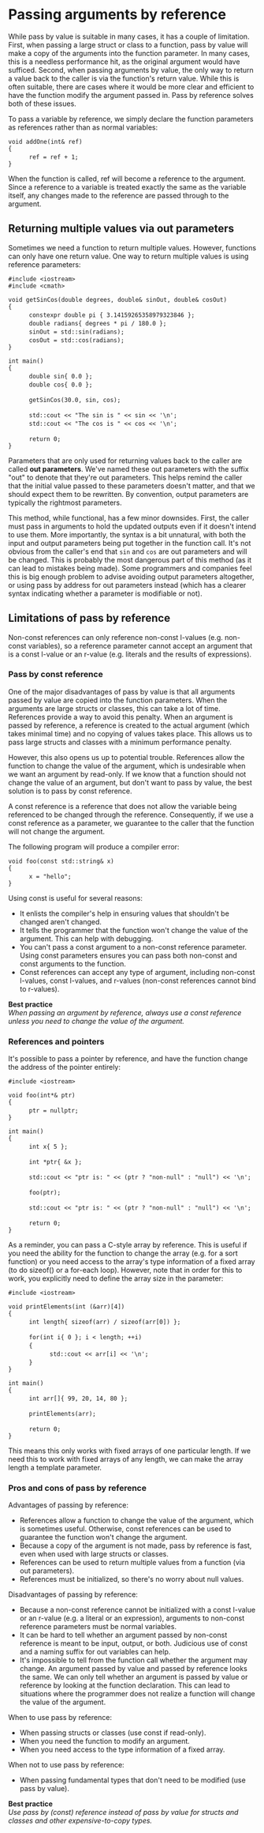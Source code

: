 # Passing arguments by reference

While pass by value is suitable in many cases, it has a couple of limitation. First, when passing a large struct or class to a function, pass by value will make a copy of the arguments into the function parameter. In many cases, this is a needless performance hit, as the original argument would have sufficed. Second, when passing arguments by value, the only way to return a value back to the caller is via the function's return value. While this is often suitable, there are cases where it would be more clear and efficient to have the function modify the argument passed in. Pass by reference solves both of these issues.

To pass a variable by reference, we simply declare the function parameters as references rather than as normal variables:

` void addOne(int& ref) `  
` { `  
&emsp;&emsp;&emsp;` ref = ref + 1; `  
` } `  

When the function is called, ref will become a reference to the argument. Since a reference to a variable is treated exactly the same as the variable itself, any changes made to the reference are passed through to the argument.

## Returning multiple values via out parameters

Sometimes we need a function to return multiple values. However, functions can only have one return value. One way to return multiple values is using reference parameters:

` #include <iostream> `  
` #include <cmath> `  

` void getSinCos(double degrees, double& sinOut, double& cosOut) `  
` { `  
&emsp;&emsp;&emsp;` constexpr double pi { 3.14159265358979323846 }; `  
&emsp;&emsp;&emsp;` double radians{ degrees * pi / 180.0 }; `  
&emsp;&emsp;&emsp;` sinOut = std::sin(radians); `  
&emsp;&emsp;&emsp;` cosOut = std::cos(radians); `  
` } `  

` int main() `  
` { `  
&emsp;&emsp;&emsp;` double sin{ 0.0 }; `  
&emsp;&emsp;&emsp;` double cos{ 0.0 }; `  

&emsp;&emsp;&emsp;` getSinCos(30.0, sin, cos); `  

&emsp;&emsp;&emsp;` std::cout << "The sin is " << sin << '\n'; `  
&emsp;&emsp;&emsp;` std::cout << "The cos is " << cos << '\n'; `  

&emsp;&emsp;&emsp;` return 0; `  
` } `  

Parameters that are only used for returning values back to the caller are called **out parameters**. We've named these out parameters with the suffix "out" to denote that they're out parameters. This helps remind the caller that the initial value passed to these parameters doesn't matter, and that we should expect them to be rewritten. By convention, output parameters are typically the rightmost parameters.

This method, while functional, has a few minor downsides. First, the caller must pass in arguments to hold the updated outputs even if it doesn't intend to use them. More importantly, the syntax is a bit unnatural, with both the input and output parameters being put together in the function call. It's not obvious from the caller's end that `sin` and `cos` are out parameters and will be changed. This is probably the most dangerous part of this method (as it can lead to mistakes being made). Some programmers and companies feel this is big enough problem to advise avoiding output parameters altogether, or using pass by address for out parameters instead (which has a clearer syntax indicating whether a parameter is modifiable or not).


## Limitations of pass by reference

Non-const references can only reference non-const l-values (e.g. non-const variables), so a reference parameter cannot accept an argument that is a const l-value or an r-value (e.g. literals and the results of expressions).

### Pass by const reference

One of the major disadvantages of pass by value is that all arguments passed by value are copied into the function parameters. When the arguments are large structs or classes, this can take a lot of time. References provide a way to avoid this penalty. When an argument is passed by reference, a reference is created to the actual argument (which takes minimal time) and no copying of values takes place. This allows us to pass large structs and classes with a minimum performance penalty.

However, this also opens us up to potential trouble. References allow the function to change the value of the argument, which is undesirable when we want an argument by read-only. If we know that a function should not change the value of an argument, but don't want to pass by value, the best solution is to pass by const reference.

A const reference is a reference that does not allow the variable being referenced to be changed through the reference. Consequently, if we use a const reference as a parameter, we guarantee to the caller that the function will not change the argument.

The following program will produce a compiler error:

` void foo(const std::string& x) `  
` { `  
&emsp;&emsp;&emsp;` x = "hello"; `  
` } `  

Using const is useful for several reasons:

* It enlists the compiler's help in ensuring values that shouldn't be changed aren't changed.
* It tells the programmer that the function won't change the value of the argument. This can help with debugging.
* You can't pass a const argument to a non-const reference parameter. Using const parameters ensures you can pass both non-const and const arguments to the function.
* Const references can accept any type of argument, including non-const l-values, const l-values, and r-values (non-const references cannot bind to r-values).

**Best practice**<br/>
_When passing an argument by reference, always use a const reference unless you need to change the value of the argument._

### References and pointers

It's possible to pass a pointer by reference, and have the function change the address of the pointer entirely:

` #include <iostream> `  

` void foo(int*& ptr) `  
` { `  
&emsp;&emsp;&emsp;` ptr = nullptr; `  
` } `  

` int main() `  
` { `  
&emsp;&emsp;&emsp;` int x{ 5 }; `  

&emsp;&emsp;&emsp;` int *ptr{ &x }; `  

&emsp;&emsp;&emsp;` std::cout << "ptr is: " << (ptr ? "non-null" : "null") << '\n'; `  

&emsp;&emsp;&emsp;` foo(ptr); `  

&emsp;&emsp;&emsp;` std::cout << "ptr is: " << (ptr ? "non-null" : "null") << '\n'; `  

&emsp;&emsp;&emsp;` return 0; `  
` } `  

As a reminder, you can pass a C-style array by reference. This is useful if you need the ability for the function to change the array (e.g. for a sort function) or you need access to the array's type information of a fixed array (to do sizeof() or a for-each loop). However, note that in order for this to work, you explicitly need to define the array size in the parameter:

` #include <iostream> `  

` void printElements(int (&arr)[4]) `  
` { `  
&emsp;&emsp;&emsp;` int length{ sizeof(arr) / sizeof(arr[0]) }; `  

&emsp;&emsp;&emsp;` for(int i{ 0 }; i < length; ++i) `  
&emsp;&emsp;&emsp;` { `  
&emsp;&emsp;&emsp;&emsp;&emsp;&emsp;` std::cout << arr[i] << '\n'; `  
&emsp;&emsp;&emsp;` } `  
` } `  

` int main() `  
` { `  
&emsp;&emsp;&emsp;` int arr[]{ 99, 20, 14, 80 }; `  

&emsp;&emsp;&emsp;` printElements(arr); `  

&emsp;&emsp;&emsp;` return 0; `  
` } `  

This means this only works with fixed arrays of one particular length. If we need this to work with fixed arrays of any length, we can make the array length a template parameter.

### Pros and cons of pass by reference

Advantages of passing by reference:

* References allow a function to change the value of the argument, which is sometimes useful. Otherwise, const references can be used to guarantee the function won't change the argument.  
* Because a copy of the argument is not made, pass by reference is fast, even when used with large structs or classes.  
* References can be used to return multiple values from a function (via out parameters).  
* References must be initialized, so there's no worry about null values.  

Disadvantages of passing by reference:

* Because a non-const reference cannot be initialized with a const l-value or an r-value (e.g. a literal or an expression), arguments to non-const reference parameters must be normal variables.  
* It can be hard to tell whether an argument passed by non-const reference is meant to be input, output, or both. Judicious use of const and a naming suffix for out variables can help.  
* It's impossible to tell from the function call whether the argument may change. An argument passed by value and passed by reference looks the same. We can only tell whether an argument is passed by value or reference by looking at the function declaration. This can lead to situations where the programmer does not realize a function will change the value of the argument.  

When to use pass by reference:

* When passing structs or classes (use const if read-only).  
* When you need the function to modify an argument.   
* When you need access to the type information of a fixed array.  

When not to use pass by reference:

* When passing fundamental types that don't need to be modified (use pass by value).

**Best practice**<br/>
_Use pass by (const) reference instead of pass by value for structs and classes and other expensive-to-copy types._
